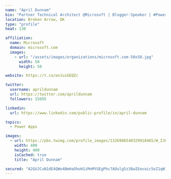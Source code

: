 ```yaml
---
name: "April Dunnam"
bio: "Partner Technical Architect @Microsoft | Blogger-Speaker | #PowerApps, #PowerAutomate, #Office365, #SharePoint | #WIT | #Karaoke Queen"
location: Broken Arrow, OK
type: "profile"
heat: 130

affiliation:
  name: Microsoft
  domain: microsoft.com
  images:
    - url: "/assets/images/organizations/microsoft.com-50x50.jpg"
      width: 50
      height: 50

website: https://t.co/enJuiGEQZc

twitter:
  username: aprildunnam
  url: https://twitter.com/aprildunnam
  followers: 15695

linkedin:
  url: https://www.linkedin.com/public-profile/in/april-dunnam

topics:
  - Power Apps

images:
  - url: https://pbs.twimg.com/profile_images/1326986540329918465/W_IJ6Ih2_400x400.jpg
    width: 400
    height: 400
    isCached: true
    title: "April Dunnam"

secured: "A2GUJCuN1dE4QWo4BmHaOhoH1iMnMYGEgPhc7AOulg5z38wIEevaic5oZ1qW1Vni6nN9irkJE2/023u5iCB+RKjgJJ9MnXjgmkbe5kCD1jzB/ueV0NvM0F+6HEPfP++1jIEttJEpgkiV9JT7gAZ720/ekfGruH8EeubPiLq6YTKylYc2ynF4UNGLf4yg9h8zCfr1dzyJw8TCiLs0jSUNyY+dbeBm9rDbKJCwnt42u9yS/sN/fcngXDK3RO5NFDG44rfkpsSw3yPqNAsmWkhPyqvpscq9gLj0LO7oVVleB069vnaeDoniFU/yk9pMf3MCk/W998XkSmnw4rPjjmYEqrjzj9DONgvWPnnOyfFd8rg4Vy8dNGIkoSqBnv9HmRj7i/WSJwyWZGkM4Z1jRab2i35u3uptlMjnZSAVrk3yJ/A=;Vt6a8X76YXHJt8T3mPVv5g=="
---
```


